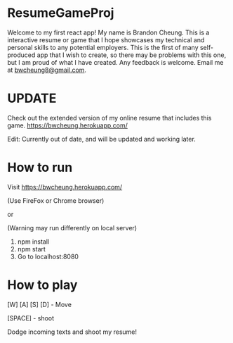 # ResumeGameProj

Welcome to my first react app! My name is Brandon Cheung. This is a interactive resume or game
that I hope showcases my technical and personal skills to any potential employers. This is the first of many self-produced app that I wish
to create, so there may be problems with this one, but I am proud of what I have created. Any feedback is welcome.
Email me at bwcheung8@gmail.com.


# UPDATE
Check out the extended version of my online resume that includes this game. https://bwcheung.herokuapp.com/

Edit: Currently out of date, and will be updated and working later.

# How to run 
Visit https://bwcheung.herokuapp.com/

(Use FireFox or Chrome browser)


or


(Warning may run differently on local server)
1. npm install
2. npm start
3. Go to localhost:8080

# How to play

[W] [A] [S] [D] - Move

[SPACE] - shoot

Dodge incoming texts and shoot my resume!
